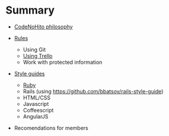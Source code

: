 # Summary

* [CodeNoHito philosophy](philosophy/README.md)

* [Rules](rules/README.md)
    * Using Git
    * [Using Trello](rules/trello.md)
    * Work with protected information

* [Style guides](styleguides/README.md)
    * [Ruby](styleguides/ruby.md)
    * Rails (using https://github.com/bbatsov/rails-style-guide)
    * HTML/CSS
    * Javascript
    * Coffeescript
    * AngularJS

* Recomendations for members
